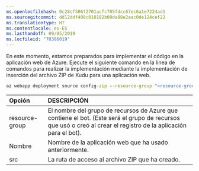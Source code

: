 ```yaml
---
ms.openlocfilehash: 0c28cf506f2701acfc705fdcc67ec6a1e7224ad1
ms.sourcegitcommit: dd12ddf408c010182b09da88e2aac0de124cef22
ms.translationtype: HT
ms.contentlocale: es-ES
ms.lasthandoff: 09/05/2019
ms.locfileid: "70386019"
---
```

En este momento, estamos preparados para implementar el código en la aplicación web de Azure. Ejecute el siguiente comando en la línea de comandos para realizar la implementación mediante la implementación de inserción del archivo ZIP de Kudu para una aplicación web.

```cmd
az webapp deployment source config-zip --resource-group "<resource-group-name>" --name "<name-of-web-app>" --src "code.zip" 
```

| Opción   | DESCRIPCIÓN |
|:---------|:------------|
| resource-group | El nombre del grupo de recursos de Azure que contiene el bot. (Este será el grupo de recursos que usó o creó al crear el registro de la aplicación para el bot). |
| Nombre | Nombre de la aplicación web que ha usado anteriormente. |
| src  | La ruta de acceso al archivo ZIP que ha creado. |
